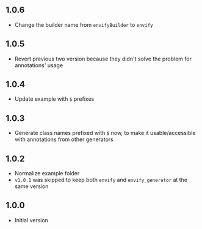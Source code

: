 ## 1.0.6

- Change the builder name from `envifyBuilder` to `envify`

## 1.0.5

- Revert previous two version because they didn't solve the problem for annotations' usage

## 1.0.4

- Update example with `$` prefixes

## 1.0.3

- Generate class names prefixed with `$` now, to make it usable/accessible with annotations from other generators

## 1.0.2

- Normalize example folder
- `v1.0.1` was skipped to keep both `envify` and `envify_generator` at the same version

## 1.0.0

- Initial version
